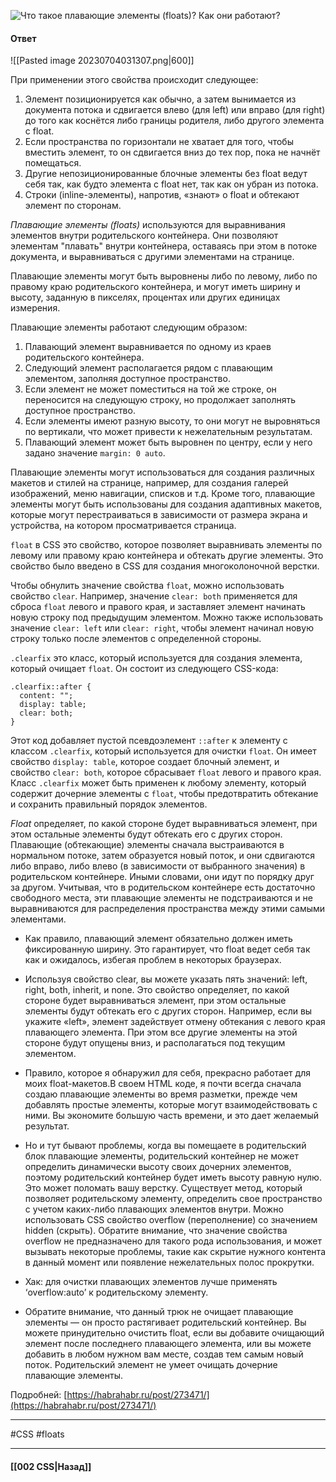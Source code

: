 ![Что такое плавающие элементы (floats)? Как они работают?](https://youtu.be/xIGp2FCxqj0?t=610)

#### Ответ

![[Pasted image 20230704031307.png|600]]

При применении этого свойства происходит следующее:

1. Элемент позиционируется как обычно, а затем вынимается из документа потока и сдвигается влево (для left) или вправо (для right) до того как коснётся либо границы родителя, либо другого элемента с float.
2. Если пространства по горизонтали не хватает для того, чтобы вместить элемент, то он сдвигается вниз до тех пор, пока не начнёт помещаться.
3. Другие непозиционированные блочные элементы без float ведут себя так, как будто элемента с float нет, так как он убран из потока.
4. Строки (inline-элементы), напротив, «знают» о float и обтекают элемент по сторонам.

*Плавающие элементы (floats)* используются для выравнивания элементов внутри родительского контейнера. Они позволяют элементам "плавать" внутри контейнера, оставаясь при этом в потоке документа, и выравниваться с другими элементами на странице.

Плавающие элементы могут быть выровнены либо по левому, либо по правому краю родительского контейнера, и могут иметь ширину и высоту, заданную в пикселях, процентах или других единицах измерения.

Плавающие элементы работают следующим образом:

1. Плавающий элемент выравнивается по одному из краев родительского контейнера.
2. Следующий элемент располагается рядом с плавающим элементом, заполняя доступное пространство.
3. Если элемент не может поместиться на той же строке, он переносится на следующую строку, но продолжает заполнять доступное пространство.
4. Если элементы имеют разную высоту, то они могут не выровняться по вертикали, что может привести к нежелательным результатам.
5. Плавающий элемент может быть выровнен по центру, если у него задано значение `margin: 0 auto`.

Плавающие элементы могут использоваться для создания различных макетов и стилей на странице, например, для создания галерей изображений, меню навигации, списков и т.д. Кроме того, плавающие элементы могут быть использованы для создания адаптивных макетов, которые могут перестраиваться в зависимости от размера экрана и устройства, на котором просматривается страница.

`float` в CSS это свойство, которое позволяет выравнивать элементы по левому или правому краю контейнера и обтекать другие элементы. Это свойство было введено в CSS для создания многоколоночной верстки.

Чтобы обнулить значение свойства `float`, можно использовать свойство `clear`. Например, значение `clear: both` применяется для сброса `float` левого и правого края, и заставляет элемент начинать новую строку под предыдущим элементом. Можно также использовать значение `clear: left` или `clear: right`, чтобы элемент начинал новую строку только после элементов с определенной стороны.

`.clearfix` это класс, который используется для создания элемента, который очищает `float`. Он состоит из следующего CSS-кода:

```
.clearfix::after {
  content: "";
  display: table;
  clear: both;
}
```

Этот код добавляет пустой псевдоэлемент `::after` к элементу с классом `.clearfix`, который используется для очистки `float`. Он имеет свойство `display: table`, которое создает блочный элемент, и свойство `clear: both`, которое сбрасывает `float` левого и правого края. Класс `.clearfix` может быть применен к любому элементу, который содержит дочерние элементы с `float`, чтобы предотвратить обтекание и сохранить правильный порядок элементов.

*Float* определяет, по какой стороне будет выравниваться элемент, при этом остальные элементы будут обтекать его с других сторон. Плавающие (обтекающие) элементы сначала выстраиваются в нормальном потоке, затем образуется новый поток, и они сдвигаются либо вправо, либо влево (в зависимости от выбранного значения) в родительском контейнере. Иными словами, они идут по порядку друг за другом. Учитывая, что в родительском контейнере есть достаточно свободного места, эти плавающие элементы не подстраиваются и не выравниваются для распределения пространства между этими самыми элементами.

- Как правило, плавающий элемент обязательно должен иметь фиксированную ширину. Это гарантирует, что float ведет себя так как и ожидалось, избегая проблем в некоторых браузерах.

- Используя свойство clear, вы можете указать пять значений: left, right, both, inherit, и none. Это свойство определяет, по какой стороне будет выравниваться элемент, при этом остальные элементы будут обтекать его с других сторон. Например, если вы укажите «left», элемент задействует отмену обтекания с левого края плавающего элемента. При этом все другие элементы на этой стороне будут опущены вниз, и располагаться под текущим элементом.

- Правило, которое я обнаружил для себя, прекрасно работает для моих float-макетов.В своем HTML коде, я почти всегда сначала создаю плавающие элементы во время разметки, прежде чем добавлять простые элементы, которые могут взаимодействовать с ними. Вы экономите большую часть времени, и это дает желаемый результат.

- Но и тут бывают проблемы, когда вы помещаете в родительский блок плавающие элементы, родительский контейнер не может определить динамически высоту своих дочерних элементов, поэтому родительский контейнер будет иметь высоту равную нулю. Это может поломать вашу верстку. Существует метод, который позволяет родительскому элементу, определить свое пространство с учетом каких-либо плавающих элементов внутри. Можно использовать CSS свойство overflow (переполнение) со значением hidden (скрыть). Обратите внимание, что значение свойства overflow не предназначено для такого рода использования, и может вызывать некоторые проблемы, такие как скрытие нужного контента в данный момент или появление нежелательных полос прокрутки.

- Хак: для очистки плавающих элементов лучше применять ‘overflow:auto’ к родительскому элементу.

- Обратите внимание, что данный трюк не очищает плавающие элементы — он просто растягивает родительский контейнер. Вы можете принудительно очистить float, если вы добавите очищающий элемент после последнего плавающего элемента, или вы можете добавить в любом нужном вам месте, создав тем самым новый поток. Родительский элемент не умеет очищать дочерние плавающие элементы.

Подробней: [https://habrahabr.ru/post/273471/](https://habrahabr.ru/post/273471/)

___
#CSS #floats
 
___

#### [[002 CSS|Назад]]